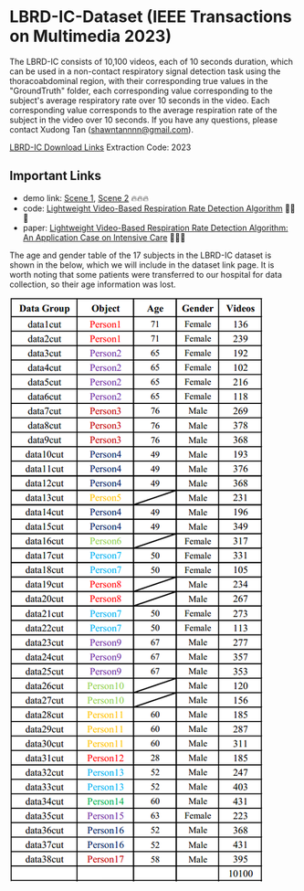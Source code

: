 # LBRD-IC-Dataset (IEEE Transactions on Multimedia 2023)
The LBRD-IC consists of 10,100 videos, each of 10 seconds duration, which can be used in a
non-contact respiratory signal detection task using the thoracoabdominal region, with their 
corresponding true values in the "GroundTruth" folder, each corresponding value corresponding 
to the subject's average respiratory rate over 10 seconds in the video. Each corresponding 
value corresponds to the average respiration rate of the subject in the video over 10 seconds.
If you have any questions, please contact Xudong Tan (shawntannnn@gmail.com).

[LBRD-IC Download Links](https://pan.baidu.com/s/1dVUc6K9y_vlckLxa66UdMw)
Extraction Code: 2023

## Important Links
- demo link: [Scene 1](https://www.youtube.com/watch?v=rpBcFdN-Pbw&t=2s), [Scene 2](https://www.youtube.com/watch?v=tb_ixhTzqvs) 🔥🔥🔥
- code: [Lightweight Video-Based Respiration Rate Detection Algorithm](https://github.com/ShawnTan86/Lightweight-Video-based-Respiration-Rate-Detection-Algorithm) 🌟🌟🌟
- paper: [Lightweight Video-Based Respiration Rate Detection Algorithm: An Application Case on Intensive Care](https://ieeexplore.ieee.org/abstract/document/10158936)  🎉🎉🎉



The age and gender table of the 17 subjects in the LBRD-IC dataset is shown in the below, which we will include in the dataset link page. It is worth noting that some patients were transferred to our hospital for data collection, so their age information was lost. 

![image](https://github.com/ShawnTan86/LBRD-IC-Dataset/blob/main/lmagesFolderForReadMe/Age%20and%20gender%20information.png)
